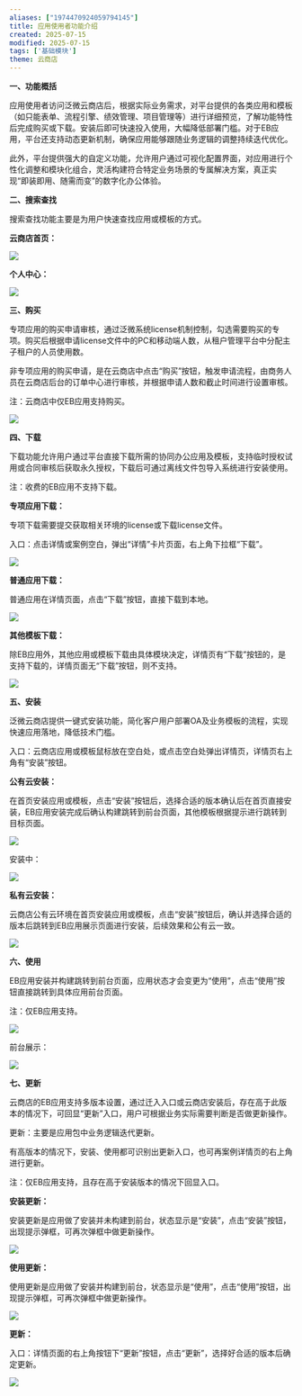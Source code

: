 ```yaml
---
aliases: ["1974470924059794145"]
title: 应用使用者功能介绍
created: 2025-07-15
modified: 2025-07-15
tags: ['基础模块']
theme: 云商店
---
```


**一、功能概括**

应用使用者访问泛微云商店后，根据实际业务需求，对平台提供的各类应用和模板（如只能表单、流程引擎、绩效管理、项目管理等）进行详细预览，了解功能特性后完成购买或下载。安装后即可快速投入使用，大幅降低部署门槛。对于EB应用，平台还支持动态更新机制，确保应用能够跟随业务逻辑的调整持续迭代优化。

此外，平台提供强大的自定义功能，允许用户通过可视化配置界面，对应用进行个性化调整和模块化组合，灵活构建符合特定业务场景的专属解决方案，真正实现“即装即用、随需而变”的数字化办公体验。

**二、搜索查找**

搜索查找功能主要是为用户快速查找应用或模板的方式。

**云商店首页：**

![](711002d01ec7553998daacb9ff8a2d3b.jpg)

**个人中心：**

![](edcd59dc1fcde878177af9c6b9ce64ea.jpg)

**三、购买**

专项应用的购买申请审核，通过泛微系统license机制控制，勾选需要购买的专项。购买后根据申请license文件中的PC和移动端人数，从租户管理平台中分配主子租户的人员使用数。

非专项应用的购买申请，是在云商店中点击“购买”按钮，触发申请流程，由商务人员在云商店后台的订单中心进行审核，并根据申请人数和截止时间进行设置审核。

注：云商店中仅EB应用支持购买。

![](17c673c7a3dc4754d34069bb886cc955.jpg)

**四、下载**

下载功能允许用户通过平台直接下载所需的协同办公应用及模板，支持临时授权试用或合同审核后获取永久授权，下载后可通过离线文件包导入系统进行安装使用。

注：收费的EB应用不支持下载。

**专项应用下载：**

专项下载需要提交获取相关环境的license或下载license文件。

入口：点击详情或案例空白，弹出“详情”卡片页面，右上角下拉框“下载”。

![](d6650997acfa04ea0d303f0f968f7b71.jpg)

**普通应用下载：**

普通应用在详情页面，点击“下载”按钮，直接下载到本地。

![](394da51b527f903c74844513e845e90e.jpg)

**其他模板下载：**

除EB应用外，其他应用或模板下载由具体模块决定，详情页有“下载”按钮的，是支持下载的，详情页面无“下载”按钮，则不支持。

![](13e207a44b17329a2e8183fd224def16.jpg)

**五、安装**

泛微云商店提供一键式安装功能，简化客户用户部署OA及业务模板的流程，实现快速应用落地，降低技术门槛。

入口：云商店应用或模板鼠标放在空白处，或点击空白处弹出详情页，详情页右上角有“安装”按钮。

**公有云安装：**

在首页安装应用或模板，点击“安装”按钮后，选择合适的版本确认后在首页直接安装，EB应用安装完成后确认构建跳转到前台页面，其他模板根据提示进行跳转到目标页面。

![](8e61ab28fac6a6b99297351ba5eb58e3.jpg)

安装中：

![](9684807028a7ae11bab34d3adff59beb.jpg)

**私有云安装：**

云商店公有云环境在首页安装应用或模板，点击“安装”按钮后，确认并选择合适的版本后跳转到EB应用展示页面进行安装，后续效果和公有云一致。

![](e7fa8caa9558aafcd5d3851ebc0d8479.jpg)

**六、使用**

EB应用安装并构建跳转到前台页面，应用状态才会变更为“使用”，点击“使用”按钮直接跳转到具体应用前台页面。

注：仅EB应用支持。

![](438f9ff4dce8d7b16dd9dcc06ddc4b7c.jpg)

前台展示：

![](200addd92ac60988cabe01dac4ddb334.jpg)

**七、更新**

云商店的EB应用支持多版本设置，通过迁入入口或云商店安装后，存在高于此版本的情况下，可回显“更新”入口，用户可根据业务实际需要判断是否做更新操作。

更新：主要是应用包中业务逻辑迭代更新。

有高版本的情况下，安装、使用都可识别出更新入口，也可再案例详情页的右上角进行更新。

注：仅EB应用支持，且存在高于安装版本的情况下回显入口。

**安装更新：**

安装更新是应用做了安装并未构建到前台，状态显示是“安装”，点击“安装”按钮，出现提示弹框，可再次弹框中做更新操作。

![](d9189b0ccb9dc95d08d5f59e0575eb3b.jpg)

**使用更新：**

使用更新是应用做了安装并构建到前台，状态显示是“使用”，点击“使用”按钮，出现提示弹框，可再次弹框中做更新操作。

![](0f8179876c996641c35d67d1e863d497.jpg)

**更新：**

入口：详情页面的右上角按钮下“更新”按钮，点击“更新”，选择好合适的版本后确定更新。

![](c5bc7a80a4d4fa5c8ea4c7d65d4abd48.jpg)